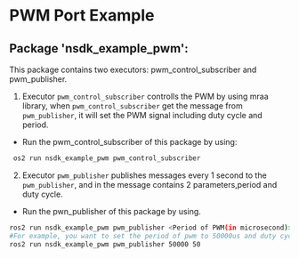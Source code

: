 # PWM Port Example

## Package 'nsdk_example_pwm':

This package contains two executors: pwm_control_subscriber and pwm_publisher.

1. Executor `pwm_control_subscriber` controlls the PWM by using mraa library, when `pwm_control_subscriber` get the message from `pwm_publisher`, it will set the PWM signal including duty cycle and period.  
  - Run the pwm_control_subscriber of this package by using:
```bash
 os2 run nsdk_example_pwm pwm_control_subscriber
```
2. Executor `pwm_publisher` publishes messages every 1 second to the `pwm_publisher`, and in the message contains 2 parameters,period and duty cycle. 
  - Run the pwn_publisher of this package by using.  
```bash
ros2 run nsdk_example_pwm pwm_publisher <Period of PWM(in microsecond)> <Duty Cycle(in percentage)>
#For example, you want to set the period of pwm to 50000us and duty cycle to 50%, you should run this node by using:
ros2 run nsdk_example_pwm pwm_publisher 50000 50
```
